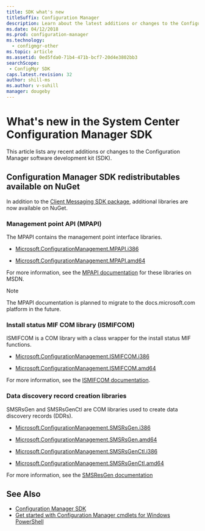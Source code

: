```yaml
---
title: SDK what's new
titleSuffix: Configuration Manager
description: Learn about the latest additions or changes to the Configuration Manager software development kit (SDK).
ms.date: 04/12/2018
ms.prod: configuration-manager
ms.technology:
  - configmgr-other
ms.topic: article
ms.assetid: 0ed5fda0-71b4-471b-bcf7-20d4e3802bb3
searchScope:
 - ConfigMgr SDK
caps.latest.revision: 32
author: shill-ms
ms.author: v-suhill
manager: dougeby
---
```

# What's new in the System Center Configuration Manager SDK
This article lists any recent additions or changes to the Configuration Manager software development kit (SDK).  


## Configuration Manager SDK redistributables available on NuGet   
In addition to the [Client Messaging SDK package](https://www.nuget.org/packages/Microsoft.ConfigurationManagement.Messaging/), additional libraries are now available on NuGet.


### Management point API (MPAPI)

The MPAPI contains the management point interface libraries.

- [Microsoft.ConfigurationManagement.MPAPI.i386](https://www.nuget.org/packages/Microsoft.ConfigurationManagement.MPAPI.i386/)  

- [Microsoft.ConfigurationManagement.MPAPI.amd64](https://www.nuget.org/packages/Microsoft.ConfigurationManagement.MPAPI.amd64/)  

For more information, see the [MPAPI documentation](https://msdn.microsoft.com/library/cc144951.aspx) for these libraries on MSDN.  

> [!Note]  
> The MPAPI documentation is planned to migrate to the docs.microsoft.com platform in the future.  


### Install status MIF COM library (ISMIFCOM)

ISMIFCOM is a COM library with a class wrapper for the install status MIF functions.  

- [Microsoft.ConfigurationManagement.ISMIFCOM.i386](https://www.nuget.org/packages/Microsoft.ConfigurationManagement.ISMIFCOM.i386/)  

- [Microsoft.ConfigurationManagement.ISMIFCOM.amd64](https://www.nuget.org/packages/Microsoft.ConfigurationManagement.ISMIFCOM.amd64/)

For more information, see the [ISMIFCOM documentation](/sccm/develop/reference/core/servers/manage/status-mif-functions).


### Data discovery record creation libraries 

SMSRsGen and SMSRsGenCtl are COM libraries used to create data discovery records (DDRs). 

- [Microsoft.ConfigurationManagement.SMSRsGen.i386](https://www.nuget.org/packages/Microsoft.ConfigurationManagement.SMSRsGen.i386/)  

- [Microsoft.ConfigurationManagement.SMSRsGen.amd64](https://www.nuget.org/packages/Microsoft.ConfigurationManagement.SMSRsGen.amd64/)  

- [Microsoft.ConfigurationManagement.SMSRsGenCtl.i386](https://www.nuget.org/packages/Microsoft.ConfigurationManagement.SMSRsGenCtl.i386/)  

- [Microsoft.ConfigurationManagement.SMSRsGenCtl.amd64](https://www.nuget.org/packages/Microsoft.ConfigurationManagement.SMSRsGenCtl.amd64/)  

For more information, see the [SMSResGen documentation](/sccm/develop/reference/core/servers/configure/smsresgen-com-automation-class)  


## See Also  
- [Configuration Manager SDK](../../../develop/core/misc/system-center-configuration-manager-sdk.md)  
- [Get started with Configuration Manager cmdlets for Windows PowerShell](https://docs.microsoft.com/powershell/sccm/configurationmanager/)  